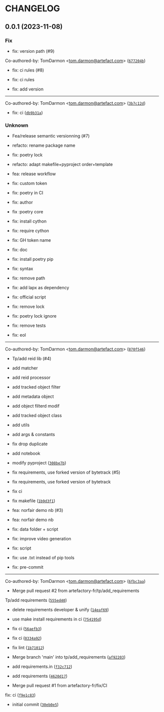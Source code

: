 # CHANGELOG



## 0.0.1 (2023-11-08)

### Fix

* fix: version path (#9)

Co-authored-by: TomDarmon &lt;tom.darmon@artefact.com&gt; ([`677204b`](https://github.com/artefactory-fr/track-reid/commit/677204bf2e755d851b5b26d9acf808b957bdf55f))

* fix: ci rules (#8)

* fix: ci rules

* fix: add version

---------

Co-authored-by: TomDarmon &lt;tom.darmon@artefact.com&gt; ([`3b7c12d`](https://github.com/artefactory-fr/track-reid/commit/3b7c12d7b21b511bdf76b6fe0856b4d489eefcaa))

* fix: ci ([`db9b31a`](https://github.com/artefactory-fr/track-reid/commit/db9b31a244c97c63bb3e7073bbf780d46416a0dc))

### Unknown

* Fea/release semantic versionning (#7)

* refacto: rename package name

* fix: poetry lock

* refacto: adapt makefile+pyproject order+template

* fea: release workflow

* fix: custom token

* fix: poetry in CI

* fix: author

* fix :poetry core

* fix: install cython

* fix: require cython

* fix: GH token name

* fix: doc

* fix: install poetry pip

* fix: syntax

* fix: remove path

* fix: add lapx as dependency

* fix: official script

* fix: remove lock

* fix: poetry lock ignore

* fix: remove tests

* fix: eol

---------

Co-authored-by: TomDarmon &lt;tom.darmon@artefact.com&gt; ([`870f546`](https://github.com/artefactory-fr/track-reid/commit/870f5466d22019c76b429a4cb4a4633e7a181fdd))

* Tp/add reid lib (#4)

* add matcher

* add reid processor

* add tracked object filter

* add metadata object

* add object filterd modif

* add tracked object class

* add utils

* add args &amp; constants

* fix drop duplicate

* add notebook

* modify pyproject ([`308be7b`](https://github.com/artefactory-fr/track-reid/commit/308be7b1a0febd48d90040f42aff97b86137720f))

* fix requirements, use forked version of bytetrack (#5)

* fix requirements, use forked version of bytetrack

* fix ci

* fix makefile ([`1b9d3f1`](https://github.com/artefactory-fr/track-reid/commit/1b9d3f1adf88e785adbfb29f328de63c2047e092))

* fea: norfair demo nb (#3)

* fea: norfair demo nb

* fix: data folder + script

* fix: improve video generation

* fix: script

* fix: use .txt instead of pip tools

* fix: pre-commit

---------

Co-authored-by: TomDarmon &lt;tom.darmon@artefact.com&gt; ([`6fbc3aa`](https://github.com/artefactory-fr/track-reid/commit/6fbc3aaf4207d8b96c2f6568accdcc5dcadf67de))

* Merge pull request #2 from artefactory-fr/tp/add_requirements

Tp/add requirements ([`555ed40`](https://github.com/artefactory-fr/track-reid/commit/555ed4060bf327aff0c2009c68079cb8fb0aa68b))

* delete requirements developer &amp; unify ([`14eaf69`](https://github.com/artefactory-fr/track-reid/commit/14eaf693659df82ec7a5cc50c502cd04a713c686))

* use make install requirements in ci ([`754195d`](https://github.com/artefactory-fr/track-reid/commit/754195d42dcc80445919a245132a9d58ce78730b))

* fix ci ([`56aefb3`](https://github.com/artefactory-fr/track-reid/commit/56aefb3da4485c2fec579dfc6303100bc4185cbc))

* fix ci ([`0334a92`](https://github.com/artefactory-fr/track-reid/commit/0334a927499391ae26beb92c4eceff1ca97789b4))

* fix lint ([`1b71012`](https://github.com/artefactory-fr/track-reid/commit/1b71012b5d9beca0ba4f816e1a2dac7247af6d14))

* Merge branch &#39;main&#39; into tp/add_requirements ([`af92203`](https://github.com/artefactory-fr/track-reid/commit/af92203acdd6c472c9bafc20e94cb8c140338d93))

* add requirements.in ([`f32c712`](https://github.com/artefactory-fr/track-reid/commit/f32c71233701ed064dd34300db93df28e4a48cae))

* add requirements ([`4620d17`](https://github.com/artefactory-fr/track-reid/commit/4620d1768bd6933c4c53f9ec392677e2f1925bc4))

* Merge pull request #1 from artefactory-fr/fix/CI

fix: ci ([`f9e1c83`](https://github.com/artefactory-fr/track-reid/commit/f9e1c83c8cbcda7f19515690aa9c493d53c1db24))

* initial commit ([`30eb0e5`](https://github.com/artefactory-fr/track-reid/commit/30eb0e53ff06540c225a0df60a0d71bea2f69471))
